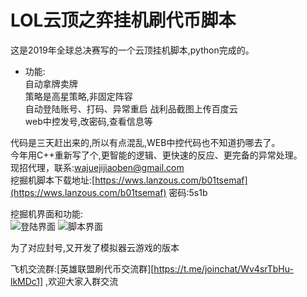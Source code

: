 # LOL云顶之弈挂机刷代币脚本
这是2019年全球总决赛写的一个云顶挂机脚本,python完成的。
* 功能:  
自动拿牌卖牌  
策略是高星策略,非固定阵容  
自动登陆账号、打码、异常重启
战利品截图上传百度云  
web中控发号,改密码,查看信息等

代码是三天赶出来的,所以有点混乱,WEB中控代码也不知道扔哪去了。  
今年用C++重新写了个,更智能的逻辑、更快速的反应、更完备的异常处理。  
现招代理，联系:wajuejijiaoben@gmail.com  
挖掘机脚本下载地址:[https://wws.lanzous.com/b01tsemaf](https://wws.lanzous.com/b01tsemaf) 密码:5s1b

挖掘机界面和功能:  
![登陆界面](https://i.loli.net/2021/04/04/ih35e2bwty4dMIr.png)
![脚本界面](https://i.loli.net/2021/04/04/p2xHCLiR9qA34QG.png)

为了对应封号,又开发了模拟器云游戏的版本

飞机交流群:[英雄联盟刷代币交流群][https://t.me/joinchat/Wv4srTbHu-lkMDc1] ,欢迎大家入群交流
